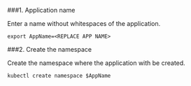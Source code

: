 ###1. Application name

Enter a name without whitespaces of the application.

```copy
export AppName=<REPLACE APP NAME>
```

###2. Create the namespace

Create the namespace where the application with be created.
```execute
kubectl create namespace $AppName
```